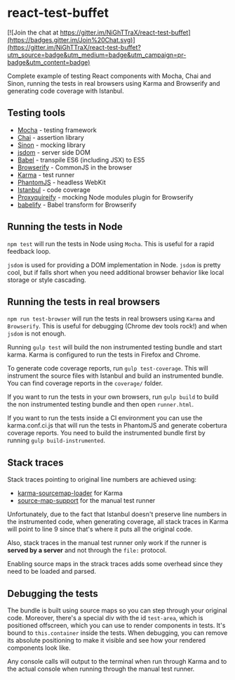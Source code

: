 react-test-buffet
=================

[![Join the chat at https://gitter.im/NiGhTTraX/react-test-buffet](https://badges.gitter.im/Join%20Chat.svg)](https://gitter.im/NiGhTTraX/react-test-buffet?utm_source=badge&utm_medium=badge&utm_campaign=pr-badge&utm_content=badge)

Complete example of testing React components with Mocha, Chai and Sinon, running
the tests in real browsers using Karma and Browserify and generating code
coverage with Istanbul.


## Testing tools

- [Mocha](http://mochajs.org/) - testing framework
- [Chai](http://chaijs.com) - assertion library
- [Sinon](http://sinonjs.org) - mocking library
- [jsdom](https://github.com/tmpvar/jsdom) - server side DOM
- [Babel](https://babeljs.io/) - transpile ES6 (including JSX) to ES5
- [Browserify](http://browserify.org/) - CommonJS in the browser
- [Karma](http://karma-runner.github.io/0.12/index.html) - test runner
- [PhantomJS](http://phantomjs.org/) - headless WebKit
- [Istanbul](http://gotwarlost.github.io/istanbul/) - code coverage
- [Proxyquireify](https://github.com/thlorenz/proxyquireify) - mocking Node
  modules plugin for Browserify
- [babelify](https://github.com/babel/babelify) - Babel transform for Browserify


## Running the tests in Node

`npm test` will run the tests in Node using `Mocha`. This is useful for a rapid
feedback loop.

`jsdom` is used for providing a DOM implementation in Node. `jsdom` is pretty
cool, but if falls short when you need additional browser behavior like local
storage or style cascading.


## Running the tests in real browsers

`npm run test-browser` will run the tests in real browsers using `Karma` and
`Browserify`. This is useful for debugging (Chrome dev tools rock!) and when
`jsdom` is not enough.

Running `gulp test` will build the non instrumented testing bundle and
start karma. Karma is configured to run the tests in Firefox and Chrome.

To generate code coverage reports, run `gulp test-coverage`. This will
instrument the source files with Istanbul and build an instrumented bundle.
You can find coverage reports in the `coverage/` folder.

If you want to run the tests in your own browsers, run `gulp build` to build the
non instrumented testing bundle and then open `runner.html`.

If you want to run the tests inside a CI environment you can use the
karma.conf.ci.js that will run the tests in PhantomJS and generate cobertura
coverage reports. You need to build the instrumented bundle first by running
`gulp build-instrumented`.


## Stack traces

Stack traces pointing to original line numbers are achieved using:
- [karma-sourcemap-loader](https://github.com/demerzel3/karma-sourcemap-loader)
  for Karma
- [source-map-support](https://github.com/evanw/node-source-map-support) for the
  manual test runner

Unfortunately, due to the fact that Istanbul doesn't preserve line numbers in
the instrumented code, when generating coverage, all stack traces in Karma will
point to line 9 since that's where it puts all the original code.

Also, stack traces in the manual test runner only work if the runner is **served
by a server** and not through the `file:` protocol.

Enabling source maps in the strack traces adds some overhead since they need to
be loaded and parsed.


## Debugging the tests

The bundle is built using source maps so you can step through your original
code. Moreover, there's a special div with the id `test-area`, which is
positioned offscreen, which you can use to render components in tests. It's
bound to `this.container` inside the tests. When debugging, you can remove its
absolute positioning to make it visible and see how your rendered components
look like.

Any console calls will output to the terminal when run through Karma and to the
actual console when running through the manual test runner.

